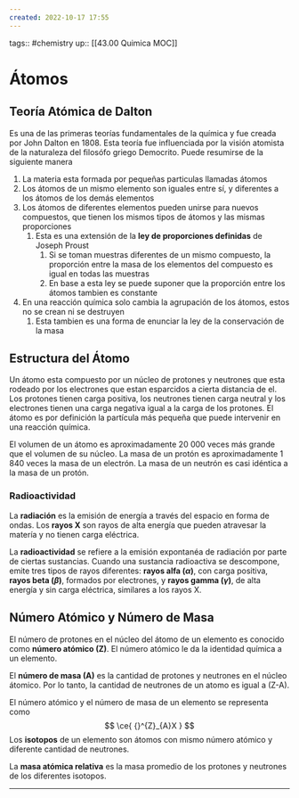 ```yaml
---
created: 2022-10-17 17:55
---
```

tags:: #chemistry 
up:: [[43.00 Quimica MOC]]
# Átomos
## Teoría Atómica de Dalton 
Es una de las primeras teorías fundamentales de la química y fue creada por John Dalton en 1808. Esta teoría fue influenciada por la visión atomista de la naturaleza del filosófo griego Democrito. Puede resumirse de la siguiente manera

1. La materia esta formada por pequeñas particulas llamadas átomos
2. Los átomos de un mismo elemento son iguales entre sí, y diferentes a los átomos de los demás elementos
3. Los átomos de diferentes elementos pueden unirse para nuevos compuestos, que tienen los mismos tipos de átomos y las mismas proporciones
	1. Esta es una extensión de la **ley de proporciones definidas** de Joseph Proust
		1. Si se toman muestras diferentes de un mismo compuesto, la proporción entre la masa de los elementos del compuesto es igual en todas las muestras
		2. En base a esta ley se puede suponer que la proporción entre los átomos tambien es constante
4. En una reacción química solo cambia la agrupación de los átomos, estos no se crean ni se destruyen
	1. Esta tambien es una forma de enunciar la ley de la conservación de la masa

## Estructura del Átomo
Un átomo esta compuesto por un núcleo de protones y neutrones que esta rodeado por los electrones que estan esparcidos a cierta distancia de el. Los protones tienen carga positiva, los neutrones tienen carga neutral y los electrones tienen una carga negativa igual a la carga de los protones. El átomo es por definición la partícula más pequeña que puede intervenir en una reacción química.

El volumen de un átomo es aproximadamente 20 000 veces más grande que el volumen de su núcleo. La masa de un protón es aproximadamente 1 840 veces la masa de un electrón. La masa de un neutrón es casi idéntica a la masa de un protón.

### Radioactividad
La **radiación** es la emisión de energía a través del espacio en forma de ondas. Los **rayos X** son rayos de alta energía que pueden atravesar la matería y no tienen carga eléctrica.

La **radioactividad** se refiere a la emisión expontanéa de radiación por parte de ciertas sustancias. Cuando una sustancia radioactiva se descompone, emite tres tipos de rayos diferentes: **rayos alfa ($\alpha$)**, con carga positiva, **rayos beta ($\beta$)**, formados por electrones, y **rayos gamma ($\gamma)$**, de alta energía y sin carga eléctrica, similares a los rayos X.

## Número Atómico y Número de Masa
El número de protones en el núcleo del átomo de un elemento es conocido como **número atómico (Z)**. El número atómico le da la identidad química a un elemento.

El **número de masa (A)** es la cantidad de protones y neutrones en el núcleo átomico. Por lo tanto, la cantidad de neutrones de un atomo es igual a (Z-A).

El número atómico y el número de masa de un elemento se representa como $$
\ce{ {}^{Z}_{A}X }
$$
Los **isotopos** de un elemento son átomos con mismo número atómico y diferente cantidad de neutrones.

La **masa atómica relativa** es la masa promedio de los protones y neutrones de los diferentes isotopos.
___

